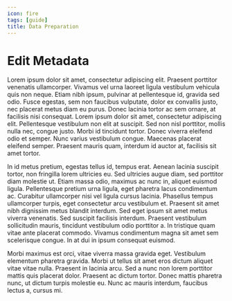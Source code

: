 ```yaml
---
icon: fire
tags: [guide]
title: Data Preparation
---
```

# Edit Metadata

Lorem ipsum dolor sit amet, consectetur adipiscing elit. Praesent porttitor venenatis ullamcorper. Vivamus vel urna laoreet ligula vestibulum vehicula quis non neque. Etiam nibh ipsum, pulvinar at pellentesque id, gravida sed odio. Fusce egestas, sem non faucibus vulputate, dolor ex convallis justo, nec placerat metus diam eu purus. Donec lacinia tortor ac sem ornare, at facilisis nisi consequat. Lorem ipsum dolor sit amet, consectetur adipiscing elit. Pellentesque vestibulum non elit at suscipit. Sed non nisl porttitor, mollis nulla nec, congue justo. Morbi id tincidunt tortor. Donec viverra eleifend odio et semper. Nunc varius vestibulum congue. Maecenas placerat eleifend semper. Praesent mauris quam, interdum id auctor at, facilisis sit amet tortor.

In id metus pretium, egestas tellus id, tempus erat. Aenean lacinia suscipit tortor, non fringilla lorem ultricies eu. Sed ultricies augue diam, sed porttitor diam molestie ut. Etiam massa odio, maximus ac nunc in, aliquet euismod ligula. Pellentesque pretium urna ligula, eget pharetra lacus condimentum ac. Curabitur ullamcorper nisi vel ligula cursus lacinia. Phasellus tempus ullamcorper turpis, eget consectetur arcu vestibulum et. Praesent sit amet nibh dignissim metus blandit interdum. Sed eget ipsum sit amet metus viverra venenatis. Sed suscipit facilisis interdum. Praesent vestibulum sollicitudin mauris, tincidunt vestibulum odio porttitor a. In tristique quam vitae ante placerat commodo. Vivamus condimentum magna sit amet sem scelerisque congue. In at dui in ipsum consequat euismod.

Morbi maximus est orci, vitae viverra massa gravida eget. Vestibulum elementum pharetra gravida. Morbi ut tellus sit amet eros dictum aliquet vitae vitae nulla. Praesent in lacinia arcu. Sed a nunc non lorem porttitor mattis quis placerat dolor. Praesent ac dictum tortor. Donec mattis pharetra nunc, ut dictum turpis molestie eu. Nunc ac mauris interdum, faucibus lectus a, cursus mi.